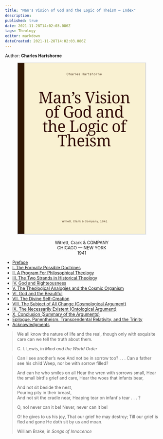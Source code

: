 ```yaml
---
title: "Man's Vision of God and the Logic of Theism — Index"
description: 
published: true
date: 2021-11-28T14:02:03.086Z
tags: Theology
editor: markdown
dateCreated: 2021-11-28T14:02:03.086Z
---
```


Author: **Charles Hartshorne**

<figure id="Mans_front" class="image urantiapedia">
<img src="/image/book/Charles_Hartshorne/Mans_Vision_of_God/BookFront.png">
</figure>

<p style="text-align: center;">
Witrett, Crark & COMPANY<br>
CHICAGO — NEW YORK <br>
1941 <br>
</p>

* [Preface](/en/book/Charles_Hartshorne/Mans_Vision_of_God/Preface)
* [I. The Formally Possible Doctrines](/en/book/Charles_Hartshorne/Mans_Vision_of_God/1)
* [II. A Program For Philosophical Theology](/en/book/Charles_Hartshorne/Mans_Vision_of_God/2)
* [III. The Two Strands in Historical Theology](/en/book/Charles_Hartshorne/Mans_Vision_of_God/3)
* [IV. God and Righteousness](/en/book/Charles_Hartshorne/Mans_Vision_of_God/4)
* [V. The Theological Analogies and the Cosmic Organism](/en/book/Charles_Hartshorne/Mans_Vision_of_God/5)
* [VI. God and the Beautiful](/en/book/Charles_Hartshorne/Mans_Vision_of_God/6)
* [VII. The Divine Self-Creation](/en/book/Charles_Hartshorne/Mans_Vision_of_God/7)
* [VIII. The Subject of All Change (Cosmological Argument)](/en/book/Charles_Hartshorne/Mans_Vision_of_God/8)
* [IX. The Necessarily Existent (Ontological Argument)](/en/book/Charles_Hartshorne/Mans_Vision_of_God/9)
* [X. Conclusion (Summary of the Arguments)](/en/book/Charles_Hartshorne/Mans_Vision_of_God/10)
* [Epilogue. Panentheism, Transcendental Relativity, and the Trinity](/en/book/Charles_Hartshorne/Mans_Vision_of_God/Epilogue)
* [Acknowledgments](/en/book/Charles_Hartshorne/Mans_Vision_of_God/Acknowledgments)

> We all know the nature of life and the real, though only with exquisite care can we tell the truth about them.
> 
> C. I. Lewis, in _Mind and the World Order_ 

> Can I see another’s woe 
> And not be in sorrow too? . . . 
> Can a father see his child 
> Weep, nor be with sorrow filled?  
> 
> And can he who smiles on all 
> Hear the wren with sorrows small, 
> Hear the small bird's grief and care, 
> Hear the woes that infants bear,  
> 
> And not sit beside the nest,  
> Pouring pity in their breast,  
> And not sit the cradle near, 
> Heaping tear on infant's tear . . . ?  
> 
> O, no! never can it be! 
> Never, never can it be!  
> 
> O! he gives to us his joy, 
> That our grief he may destroy; 
> Till our grief is fled and gone 
> He doth sit by us and moan. 
> 
> William Brake, in _Songs of Innocence_ 











